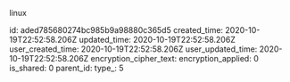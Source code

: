 linux

id: aded785680274bc985b9a98880c365d5
created_time: 2020-10-19T22:52:58.206Z
updated_time: 2020-10-19T22:52:58.206Z
user_created_time: 2020-10-19T22:52:58.206Z
user_updated_time: 2020-10-19T22:52:58.206Z
encryption_cipher_text: 
encryption_applied: 0
is_shared: 0
parent_id: 
type_: 5
